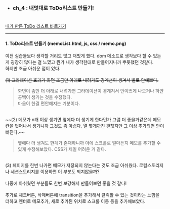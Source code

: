
- ### ch_4 : 내멋대로 ToDo리스트 만들기!<br><br>

[내가 만든 ToDo 리스트 바로가기](https://kimdayoung02.github.io/TIL/DreamCoding/browser101/ch_4/memoList)
* * *
#### 1. ToDo리스트 만들기 (memoList.html, js, css / memo.png)<br>

이전 실습들보다 생각할 거리도 많고 재밌게 했다. dom 메소드로 생각보다 할 수 있는게 굉장히 많다는 걸 느꼈고 뭔가 내가 생각한대로 만들어지니까 뿌듯했던 것같다. <br>하지만 조금 아쉬운 점이 있다.<br> <br>
~~(1) 그라데이션 효과가 화면 조금만 아래로 내려가도 경계선이 생겨서 별로 안예쁘다.~~<br>

> 화면이 좀만 더 아래로 내려가면 그라데이션이 경계져서 안이쁘게 나오거나 하얀 공백이 생기는 것을 수정했다. <br>마음이 한결 편안해지는 기분이다. <br>
<br>
 ~~(2) 메모가 n개 이상 생기면 옆에다 더 생기게 한다던가 그럼 더 좋을거같은데 메모칸을 벗어나서 생기니까 그것도 좀 아쉽다. 열 몇개까진 괜찮지만 그 이상 추가되면 안이뻐진다.~~<br>

>옆에다 더 생겨도 한계가 존재하니까 아에 스크롤로 얼마든지 메모를 추가할 수 있게 수정해보았다. CSS가 제일 어려운 거 같다.<br>
<br>
(3) 페이지를 한번 나가면 메모가 저장되지 않는다는 것도 조금 아쉬웠다. 로컬스토리지나 세션스토리지를 이용하면 이 부분도 되지않을까? <br>
<br>
나중에 아쉬웠던 부분들도 한번 보강해서 만들어보면 좋을 것 같다!<br>
<br>
추가로 체크버튼, 삭제버튼에 transition을 추가해서 클릭할 수 있는 것이라는 느낌을 더하고 엔터로 메모추가, 새로 추가된 위치로 스크롤 이동 등을 추가해보았다.
